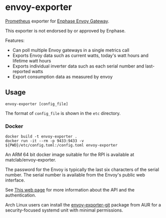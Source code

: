 # envoy-exporter
[Prometheus](https://prometheus.io) exporter for [Enphase Envoy Gateway](https://enphase.com/en-us/products-and-services/envoy).

This exporter is not endorsed by or approved by Enphase.

Features:

* Can poll multiple Envoy gateways in a single metrics call
* Exports Envoy data such as current watts, today's watt hours and lifetime watt hours
* Exports individual inverter data such as each serial number and last-reported watts
* Export consumption data as measured by envoy

## Usage

```
envoy-exporter [config_file]
```

The format of `config_file` is shown in the `etc` directory.

### Docker 
```
docker build -t envoy-exporter .
docker run -it --rm -p 9433:9433 -v ${PWD}/etc/config.toml:/config.toml envoy-exporter
```

An ARM 64 bit docker image suitable for the RPI is available at matclab/envoy-exporter.

The password for the Envoy is typically the last six characters of the serial
number. The serial number is available from the Envoy's public web interface.

See [This web
page](https://web.archive.org/web/20220703201559/https://thecomputerperson.wordpress.com/2016/08/03/enphase-envoy-s-data-scraping/)
for more information about the API and the authentication.

Arch Linux users can install the
[envoy-exporter-git](https://aur.archlinux.org/packages/envoy-exporter-git/)
package from AUR for a security-focused systemd unit with minimal permissions.
